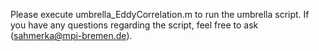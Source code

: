 Please execute umbrella_EddyCorrelation.m to run the umbrella script. If you have any questions regarding the script, feel free to ask (sahmerka@mpi-bremen.de).
